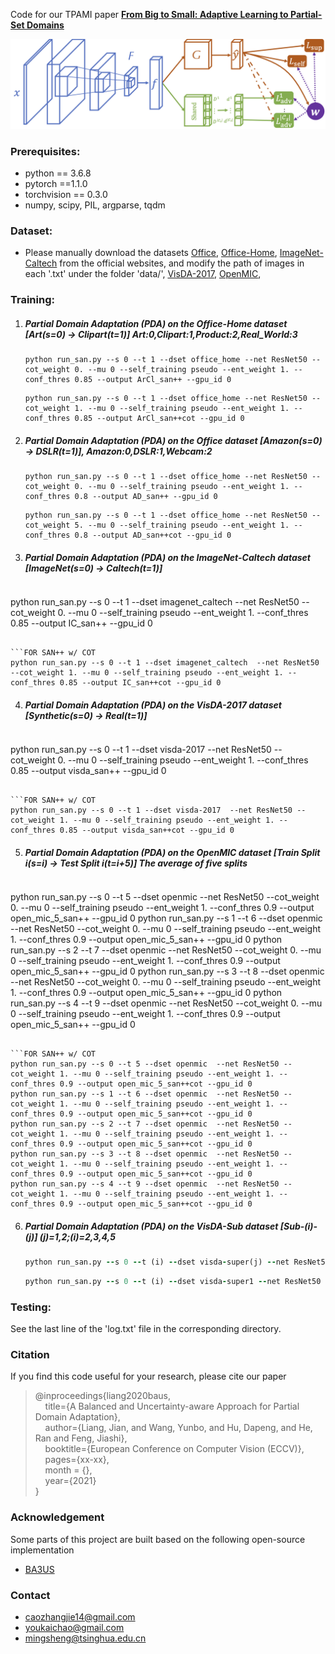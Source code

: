 Code for our TPAMI paper [**From Big to Small: Adaptive Learning to Partial-Set Domains**](https://arxiv.org/abs/2203.07375)

![framework](framework.png)

### Prerequisites:
- python == 3.6.8
- pytorch ==1.1.0
- torchvision == 0.3.0
- numpy, scipy, PIL, argparse, tqdm

### Dataset:

- Please manually download the datasets [Office](https://drive.google.com/file/d/0B4IapRTv9pJ1WGZVd1VDMmhwdlE/view), [Office-Home](https://drive.google.com/file/d/0B81rNlvomiwed0V1YUxQdC1uOTg/view), [ImageNet-Caltech](http://www.vision.caltech.edu/Image_Datasets/Caltech101/101_ObjectCategories.tar.gz) from the official websites, and modify the path of images in each '.txt' under the folder 'data/', [VisDA-2017](http://ai.bu.edu/visda-2017/), [OpenMIC](http://users.cecs.anu.edu.au/~koniusz/openmic-dataset/),

### Training:
1. ##### Partial Domain Adaptation (PDA) on the Office-Home dataset [Art(s=0) -> Clipart(t=1)] Art:0,Clipart:1,Product:2,Real_World:3
	```For SAN++
    python run_san.py --s 0 --t 1 --dset office_home --net ResNet50 --cot_weight 0. --mu 0 --self_training pseudo --ent_weight 1. --conf_thres 0.85 --output ArCl_san++ --gpu_id 0
    ```

    ```For SAN++ w/ COT
    python run_san.py --s 0 --t 1 --dset office_home --net ResNet50 --cot_weight 1. --mu 0 --self_training pseudo --ent_weight 1. --conf_thres 0.85 --output ArCl_san++cot --gpu_id 0
	```
	
2. ##### Partial Domain Adaptation (PDA) on the Office dataset [Amazon(s=0) -> DSLR(t=1)], Amazon:0,DSLR:1,Webcam:2
	```For SAN++
    python run_san.py --s 0 --t 1 --dset office_home --net ResNet50 --cot_weight 0. --mu 0 --self_training pseudo --ent_weight 1. --conf_thres 0.8 --output AD_san++ --gpu_id 0
    ```

    ```For SAN++ w/ COT
    python run_san.py --s 0 --t 1 --dset office_home --net ResNet50 --cot_weight 5. --mu 0 --self_training pseudo --ent_weight 1. --conf_thres 0.8 --output AD_san++cot --gpu_id 0
	```
   
3. ##### Partial Domain Adaptation (PDA) on the ImageNet-Caltech dataset [ImageNet(s=0) -> Caltech(t=1)]
   ```FOR SAN++
  python run_san.py --s 0 --t 1 --dset imagenet_caltech  --net ResNet50 --cot_weight 0. --mu 0 --self_training pseudo --ent_weight 1. --conf_thres 0.85 --output IC_san++ --gpu_id 0
   ```

   ```FOR SAN++ w/ COT
   python run_san.py --s 0 --t 1 --dset imagenet_caltech  --net ResNet50 --cot_weight 1. --mu 0 --self_training pseudo --ent_weight 1. --conf_thres 0.85 --output IC_san++cot --gpu_id 0
   ```

4. ##### Partial Domain Adaptation (PDA) on the VisDA-2017 dataset [Synthetic(s=0) -> Real(t=1)]
   ```FOR SAN++
  python run_san.py --s 0 --t 1 --dset visda-2017  --net ResNet50 --cot_weight 0. --mu 0 --self_training pseudo --ent_weight 1. --conf_thres 0.85 --output visda_san++ --gpu_id 0
   ```

   ```FOR SAN++ w/ COT
   python run_san.py --s 0 --t 1 --dset visda-2017  --net ResNet50 --cot_weight 1. --mu 0 --self_training pseudo --ent_weight 1. --conf_thres 0.85 --output visda_san++cot --gpu_id 0
   ```

5. ##### Partial Domain Adaptation (PDA) on the OpenMIC dataset [Train Split i(s=i) -> Test Split i(t=i+5)] The average of five splits
   ```FOR SAN++
  python run_san.py --s 0 --t 5 --dset openmic  --net ResNet50 --cot_weight 0. --mu 0 --self_training pseudo --ent_weight 1. --conf_thres 0.9 --output open_mic_5_san++ --gpu_id 0
  python run_san.py --s 1 --t 6 --dset openmic  --net ResNet50 --cot_weight 0. --mu 0 --self_training pseudo --ent_weight 1. --conf_thres 0.9 --output open_mic_5_san++ --gpu_id 0
  python run_san.py --s 2 --t 7 --dset openmic  --net ResNet50 --cot_weight 0. --mu 0 --self_training pseudo --ent_weight 1. --conf_thres 0.9 --output open_mic_5_san++ --gpu_id 0
  python run_san.py --s 3 --t 8 --dset openmic  --net ResNet50 --cot_weight 0. --mu 0 --self_training pseudo --ent_weight 1. --conf_thres 0.9 --output open_mic_5_san++ --gpu_id 0
  python run_san.py --s 4 --t 9 --dset openmic  --net ResNet50 --cot_weight 0. --mu 0 --self_training pseudo --ent_weight 1. --conf_thres 0.9 --output open_mic_5_san++ --gpu_id 0
   ```

   ```FOR SAN++ w/ COT
   python run_san.py --s 0 --t 5 --dset openmic  --net ResNet50 --cot_weight 1. --mu 0 --self_training pseudo --ent_weight 1. --conf_thres 0.9 --output open_mic_5_san++cot --gpu_id 0
   python run_san.py --s 1 --t 6 --dset openmic  --net ResNet50 --cot_weight 1. --mu 0 --self_training pseudo --ent_weight 1. --conf_thres 0.9 --output open_mic_5_san++cot --gpu_id 0
   python run_san.py --s 2 --t 7 --dset openmic  --net ResNet50 --cot_weight 1. --mu 0 --self_training pseudo --ent_weight 1. --conf_thres 0.9 --output open_mic_5_san++cot --gpu_id 0
   python run_san.py --s 3 --t 8 --dset openmic  --net ResNet50 --cot_weight 1. --mu 0 --self_training pseudo --ent_weight 1. --conf_thres 0.9 --output open_mic_5_san++cot --gpu_id 0
   python run_san.py --s 4 --t 9 --dset openmic  --net ResNet50 --cot_weight 1. --mu 0 --self_training pseudo --ent_weight 1. --conf_thres 0.9 --output open_mic_5_san++cot --gpu_id 0
   ```

6. ##### Partial Domain Adaptation (PDA) on the VisDA-Sub dataset [Sub-(i)-(j)] (j)=1,2;(i)=2,3,4,5
   ```FOR SAN++
   python run_san.py --s 0 --t (i) --dset visda-super(j) --net ResNet50 --cot_weight 0. --mu 0 --self_training pseudo --ent_weight 1. --seed 2020 --conf_thres 0.85 --output visda_super(j)_(i)_san++ --gpu_id 0
   ```

   ```FOR SAN++ w/ COT
   python run_san.py --s 0 --t (i) --dset visda-super1 --net ResNet50 --cot_weight 1. --mu 0 --self_training pseudo --ent_weight 1. --seed 2020 --conf_thres 0.85 --output visda_super(j)_(i)_san++cot --gpu_id 0
   ```

### Testing:
   See the last line of the 'log.txt' file in the corresponding directory.

### Citation

If you find this code useful for your research, please cite our paper

> @inproceedings{liang2020baus,  
>  &nbsp; &nbsp;  title={A Balanced and Uncertainty-aware Approach for Partial Domain Adaptation},  
>  &nbsp; &nbsp;  author={Liang, Jian, and Wang, Yunbo, and Hu, Dapeng, and He, Ran and Feng, Jiashi},  
>  &nbsp; &nbsp;  booktitle={European Conference on Computer Vision (ECCV)},  
>  &nbsp; &nbsp;  pages={xx-xx},  
>  &nbsp; &nbsp;  month = {},  
>  &nbsp; &nbsp;  year={2021}  
> }

### Acknowledgement

Some parts of this project are built based on the following open-source implementation 
- [BA3US](https://github.com/tim-learn/BA3US)

### Contact
- [caozhangjie14@gmail.com](mailto:caozhangjie14@gmail.com)
- [youkaichao@gmail.com](mailto:youkaichao@gmail.com)
- [mingsheng@tsinghua.edu.cn](mailto:mingsheng@tsinghua.edu.cn)
